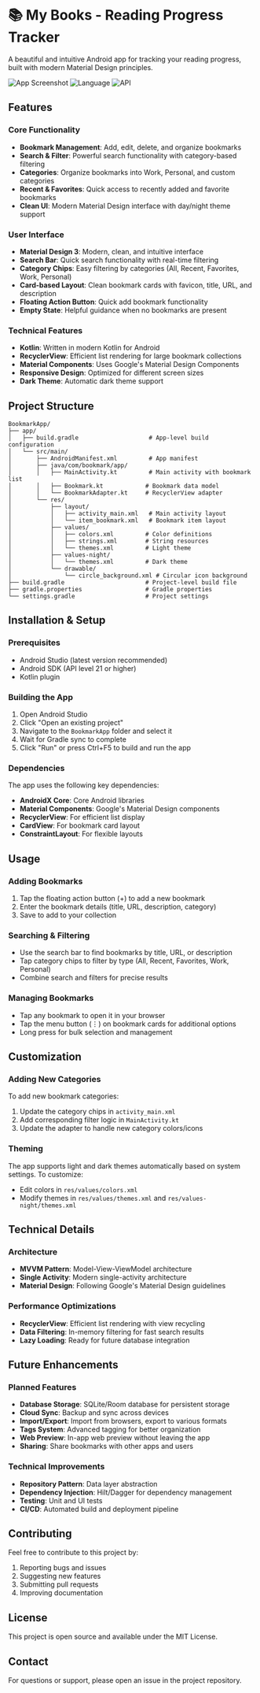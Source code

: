 # 📚 My Books - Reading Progress Tracker

A beautiful and intuitive Android app for tracking your reading progress, built with modern Material Design principles.

![App Screenshot](https://img.shields.io/badge/Platform-Android-green.svg)
![Language](https://img.shields.io/badge/Language-Kotlin-blue.svg)
![API](https://img.shields.io/badge/API-21%2B-orange.svg)

## Features

### Core Functionality
- **Bookmark Management**: Add, edit, delete, and organize bookmarks
- **Search & Filter**: Powerful search functionality with category-based filtering
- **Categories**: Organize bookmarks into Work, Personal, and custom categories
- **Recent & Favorites**: Quick access to recently added and favorite bookmarks
- **Clean UI**: Modern Material Design interface with day/night theme support

### User Interface
- **Material Design 3**: Modern, clean, and intuitive interface
- **Search Bar**: Quick search functionality with real-time filtering
- **Category Chips**: Easy filtering by categories (All, Recent, Favorites, Work, Personal)
- **Card-based Layout**: Clean bookmark cards with favicon, title, URL, and description
- **Floating Action Button**: Quick add bookmark functionality
- **Empty State**: Helpful guidance when no bookmarks are present

### Technical Features
- **Kotlin**: Written in modern Kotlin for Android
- **RecyclerView**: Efficient list rendering for large bookmark collections
- **Material Components**: Uses Google's Material Design Components
- **Responsive Design**: Optimized for different screen sizes
- **Dark Theme**: Automatic dark theme support

## Project Structure

```
BookmarkApp/
├── app/
│   ├── build.gradle                    # App-level build configuration
│   └── src/main/
│       ├── AndroidManifest.xml         # App manifest
│       ├── java/com/bookmark/app/
│       │   ├── MainActivity.kt         # Main activity with bookmark list
│       │   ├── Bookmark.kt            # Bookmark data model
│       │   └── BookmarkAdapter.kt     # RecyclerView adapter
│       └── res/
│           ├── layout/
│           │   ├── activity_main.xml   # Main activity layout
│           │   └── item_bookmark.xml   # Bookmark item layout
│           ├── values/
│           │   ├── colors.xml         # Color definitions
│           │   ├── strings.xml        # String resources
│           │   └── themes.xml         # Light theme
│           ├── values-night/
│           │   └── themes.xml         # Dark theme
│           └── drawable/
│               └── circle_background.xml # Circular icon background
├── build.gradle                       # Project-level build file
├── gradle.properties                  # Gradle properties
└── settings.gradle                    # Project settings
```

## Installation & Setup

### Prerequisites
- Android Studio (latest version recommended)
- Android SDK (API level 21 or higher)
- Kotlin plugin

### Building the App
1. Open Android Studio
2. Click "Open an existing project"
3. Navigate to the `BookmarkApp` folder and select it
4. Wait for Gradle sync to complete
5. Click "Run" or press Ctrl+F5 to build and run the app

### Dependencies
The app uses the following key dependencies:
- **AndroidX Core**: Core Android libraries
- **Material Components**: Google's Material Design components
- **RecyclerView**: For efficient list display
- **CardView**: For bookmark card layout
- **ConstraintLayout**: For flexible layouts

## Usage

### Adding Bookmarks
1. Tap the floating action button (+) to add a new bookmark
2. Enter the bookmark details (title, URL, description, category)
3. Save to add to your collection

### Searching & Filtering
- Use the search bar to find bookmarks by title, URL, or description
- Tap category chips to filter by type (All, Recent, Favorites, Work, Personal)
- Combine search and filters for precise results

### Managing Bookmarks
- Tap any bookmark to open it in your browser
- Tap the menu button (⋮) on bookmark cards for additional options
- Long press for bulk selection and management

## Customization

### Adding New Categories
To add new bookmark categories:
1. Update the category chips in `activity_main.xml`
2. Add corresponding filter logic in `MainActivity.kt`
3. Update the adapter to handle new category colors/icons

### Theming
The app supports light and dark themes automatically based on system settings. To customize:
- Edit colors in `res/values/colors.xml`
- Modify themes in `res/values/themes.xml` and `res/values-night/themes.xml`

## Technical Details

### Architecture
- **MVVM Pattern**: Model-View-ViewModel architecture
- **Single Activity**: Modern single-activity architecture
- **Material Design**: Following Google's Material Design guidelines

### Performance Optimizations
- **RecyclerView**: Efficient list rendering with view recycling
- **Data Filtering**: In-memory filtering for fast search results
- **Lazy Loading**: Ready for future database integration

## Future Enhancements

### Planned Features
- **Database Storage**: SQLite/Room database for persistent storage
- **Cloud Sync**: Backup and sync across devices
- **Import/Export**: Import from browsers, export to various formats
- **Tags System**: Advanced tagging for better organization
- **Web Preview**: In-app web preview without leaving the app
- **Sharing**: Share bookmarks with other apps and users

### Technical Improvements
- **Repository Pattern**: Data layer abstraction
- **Dependency Injection**: Hilt/Dagger for dependency management
- **Testing**: Unit and UI tests
- **CI/CD**: Automated build and deployment pipeline

## Contributing

Feel free to contribute to this project by:
1. Reporting bugs and issues
2. Suggesting new features
3. Submitting pull requests
4. Improving documentation

## License

This project is open source and available under the MIT License.

## Contact

For questions or support, please open an issue in the project repository.